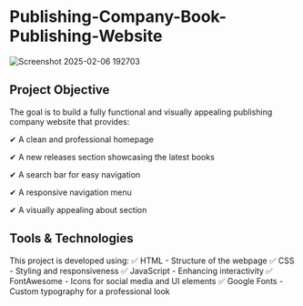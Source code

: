 # Publishing-Company-Book-Publishing-Website

![Screenshot 2025-02-06 192703](https://github.com/user-attachments/assets/448c60f1-7441-4f85-a3c8-c879d7406ef2)

## Project Objective
The goal is to build a fully functional and visually appealing publishing company website that provides:

✔ A clean and professional homepage

✔ A new releases section showcasing the latest books

✔ A search bar for easy navigation

✔ A responsive navigation menu

✔ A visually appealing about section

## Tools & Technologies
This project is developed using:
✅ HTML - Structure of the webpage
✅ CSS - Styling and responsiveness
✅ JavaScript - Enhancing interactivity
✅ FontAwesome - Icons for social media and UI elements
✅ Google Fonts - Custom typography for a professional look


